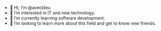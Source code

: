 - 👋 Hi, I’m @avecbleu
- 👀 I’m interested in IT and new technology.
- 🌱 I’m currently learning software development.
- 💞️ I’m looking to learn more about this field and get to know new friends.


<!---
avecbleu/avecbleu is a ✨ special ✨ repository because its `README.md` (this file) appears on your GitHub profile.
You can click the Preview link to take a look at your changes.
--->
